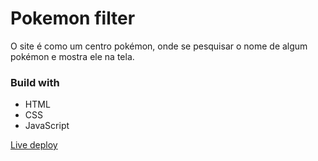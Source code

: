 <h1>Pokemon filter </h1>
<p>O site é como um centro pokémon, onde se pesquisar o nome de algum pokémon e mostra ele na tela.</p>
<h3>Build with</h3>
<ul>
  <li>HTML</li>
  <li>CSS</li>
  <li>JavaScript</li>
</ul>
<p><a href="http://127.0.0.1:5502/Battle%20field/Javascript/filtro/index.html">Live deploy</a></p>
